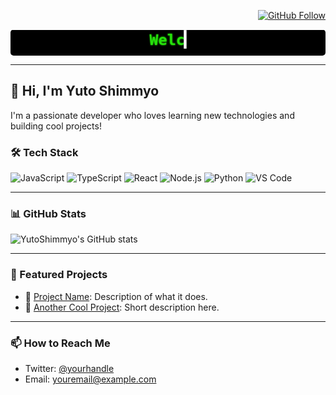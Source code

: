 <!-- GitHubフォローボタン -->
<p align="right">
  <a href="https://github.com/YutoShimmyo">
    <img src="https://img.shields.io/github/followers/YutoShimmyo?label=Follow&style=social" alt="GitHub Follow" />
  </a>
</p>

<!-- SVGアニメーションタイトル -->
<div align="center">
    <svg class="My_Page" fill="none" viewBox="0 0 900 75" width="900" height="75" xmlns="http://www.w3.org/2000/svg" style="border-radius: 5px;">
        <foreignObject width="100%" height="100%">
            <div xmlns="http://www.w3.org/1999/xhtml">
                <style>
                    @-webkit-keyframes typing {
                        from { width: 0; }
                    }
                    @-webkit-keyframes blink-caret {
                        50% { border-color: transparent; }
                    }
                    .container {
                        width: 100%;
                        height: 100%;
                        background: #000000;
                        border-radius: 5px;
                    }
                    h1 {
                        font: bold 300% Consolas, Monaco, monospace;
                        border-right: .2em solid white;
                        width: 35em;
                        margin: 0.05em 1.15em;
                        padding-top: 4px;
                        white-space: nowrap;
                        overflow: hidden;
                        -webkit-animation: typing 2s steps(30, end), blink-caret .5s step-end infinite alternate;
                        color: #26e10b;
                        text-shadow: #26e10b 0px 0 5px;
                    }
                </style>
                <div class="container">
                    <h1>Welcome TO MyGitHub</h1>
                </div>
            </div>
        </foreignObject>
    </svg>
</div>

---

## 👋 Hi, I'm Yuto Shimmyo

I'm a passionate developer who loves learning new technologies and building cool projects!

### 🛠️ Tech Stack
![JavaScript](https://img.shields.io/badge/Code-JavaScript-yellow?style=flat&logo=javascript)
![TypeScript](https://img.shields.io/badge/Code-TypeScript-blue?style=flat&logo=typescript)
![React](https://img.shields.io/badge/Framework-React-blue?style=flat&logo=react)
![Node.js](https://img.shields.io/badge/Backend-Node.js-green?style=flat&logo=node.js)
![Python](https://img.shields.io/badge/Code-Python-blue?style=flat&logo=python)
![VS Code](https://img.shields.io/badge/Editor-VSCode-informational?style=flat&logo=visual-studio-code)

---

### 📊 GitHub Stats
![YutoShimmyo's GitHub stats](https://github-readme-stats.vercel.app/api?username=YutoShimmyo&show_icons=true&theme=tokyonight)

---

### 📁 Featured Projects
- 🔹 [Project Name](https://github.com/YutoShimmyo/your-project): Description of what it does.
- 🔹 [Another Cool Project](https://github.com/YutoShimmyo/another-project): Short description here.

---

### 📫 How to Reach Me
- Twitter: [@yourhandle](https://twitter.com/yourhandle)
- Email: youremail@example.com
